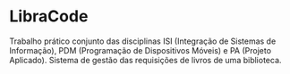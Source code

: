 # LibraCode
 Trabalho prático conjunto das disciplinas ISI (Integração de Sistemas de Informação), PDM (Programação de Dispositivos Móveis) e PA (Projeto Aplicado).
 Sistema de gestão das requisições de livros de uma biblioteca.
